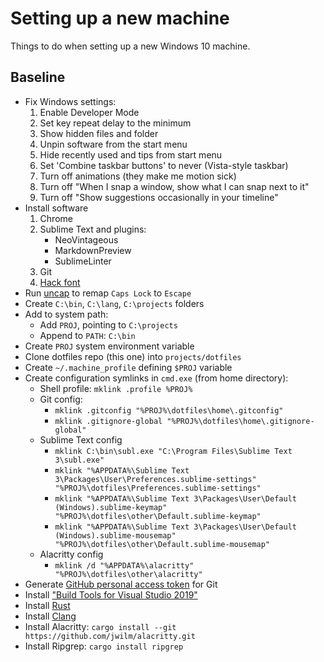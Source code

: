 # Setting up a new machine
Things to do when setting up a new Windows 10 machine.

## Baseline
- Fix Windows settings:
	1. Enable Developer Mode
	2. Set key repeat delay to the minimum
	3. Show hidden files and folder
	4. Unpin software from the start menu
	5. Hide recently used and tips from start menu
	6. Set 'Combine taskbar buttons' to never (Vista-style taskbar)
	7. Turn off animations (they make me motion sick)
	8. Turn off "When I snap a window, show what I can snap next to it"
	9. Turn off "Show suggestions occasionally in your timeline"
- Install software
	1. Chrome
	2. Sublime Text and plugins:
		- NeoVintageous
		- MarkdownPreview
		- SublimeLinter
	3. Git
	4. [Hack font](https://sourcefoundry.org/hack/)
- Run [uncap](https://github.com/susam/uncap) to remap `Caps Lock` to `Escape`
- Create `C:\bin`, `C:\lang`, `C:\projects` folders
- Add to system path:
	- Add `PROJ`, pointing to `C:\projects`
	- Append to `PATH`: `C:\bin`
- Create `PROJ` system environment variable
- Clone dotfiles repo (this one) into `projects/dotfiles`
- Create `~/.machine_profile` defining `$PROJ` variable
- Create configuration symlinks in `cmd.exe` (from home directory):
	- Shell profile: `mklink .profile %PROJ%`
	- Git config:
		- `mklink .gitconfig "%PROJ%\dotfiles\home\.gitconfig"`
		- `mklink .gitignore-global "%PROJ%\dotfiles\home\.gitignore-global"`
	- Sublime Text config
		- `mklink C:\bin\subl.exe "C:\Program Files\Sublime Text 3\subl.exe"`
		- `mklink "%APPDATA%\Sublime Text 3\Packages\User\Preferences.sublime-settings" "%PROJ%\dotfiles\Preferences.sublime-settings"`
		- `mklink "%APPDATA%\Sublime Text 3\Packages\User\Default (Windows).sublime-keymap" "%PROJ%\dotfiles\other\Default.sublime-keymap"`
		- `mklink "%APPDATA%\Sublime Text 3\Packages\User\Default (Windows).sublime-mousemap" "%PROJ%\dotfiles\other\Default.sublime-mousemap"`
	- Alacritty config
		- `mklink /d "%APPDATA%\alacritty" "%PROJ%\dotfiles\other\alacritty"`
- Generate [GitHub personal access token](https://github.com/settings/tokens) for Git
- Install ["Build Tools for Visual Studio 2019"](https://visualstudio.microsoft.com/downloads/#build-tools-for-visual-studio-2019)
- Install [Rust](https://rustup.rs/)
- Install [Clang](http://releases.llvm.org/download.html)
- Install Alacritty: `cargo install --git https://github.com/jwilm/alacritty.git`
- Install Ripgrep: `cargo install ripgrep`